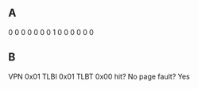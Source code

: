 
## A 
0 0 0 0 0 0 0 1 0 0 0 0 0 0

## B

VPN     0x01
TLBI    0x01
TLBT    0x00
hit?    No
page fault? Yes

